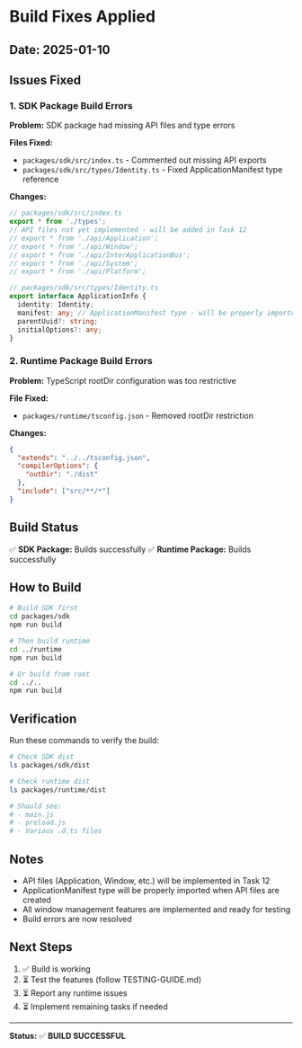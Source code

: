 # Build Fixes Applied

## Date: 2025-01-10

## Issues Fixed

### 1. SDK Package Build Errors

**Problem:** SDK package had missing API files and type errors

**Files Fixed:**
- `packages/sdk/src/index.ts` - Commented out missing API exports
- `packages/sdk/src/types/Identity.ts` - Fixed ApplicationManifest type reference

**Changes:**
```typescript
// packages/sdk/src/index.ts
export * from './types';
// API files not yet implemented - will be added in Task 12
// export * from './api/Application';
// export * from './api/Window';
// export * from './api/InterApplicationBus';
// export * from './api/System';
// export * from './api/Platform';
```

```typescript
// packages/sdk/src/types/Identity.ts
export interface ApplicationInfo {
  identity: Identity;
  manifest: any; // ApplicationManifest type - will be properly imported when needed
  parentUuid?: string;
  initialOptions?: any;
}
```

### 2. Runtime Package Build Errors

**Problem:** TypeScript rootDir configuration was too restrictive

**File Fixed:**
- `packages/runtime/tsconfig.json` - Removed rootDir restriction

**Changes:**
```json
{
  "extends": "../../tsconfig.json",
  "compilerOptions": {
    "outDir": "./dist"
  },
  "include": ["src/**/*"]
}
```

## Build Status

✅ **SDK Package:** Builds successfully
✅ **Runtime Package:** Builds successfully

## How to Build

```bash
# Build SDK first
cd packages/sdk
npm run build

# Then build runtime
cd ../runtime
npm run build

# Or build from root
cd ../..
npm run build
```

## Verification

Run these commands to verify the build:

```bash
# Check SDK dist
ls packages/sdk/dist

# Check runtime dist
ls packages/runtime/dist

# Should see:
# - main.js
# - preload.js
# - Various .d.ts files
```

## Notes

- API files (Application, Window, etc.) will be implemented in Task 12
- ApplicationManifest type will be properly imported when API files are created
- All window management features are implemented and ready for testing
- Build errors are now resolved

## Next Steps

1. ✅ Build is working
2. ⏳ Test the features (follow TESTING-GUIDE.md)
3. ⏳ Report any runtime issues
4. ⏳ Implement remaining tasks if needed

---

**Status:** ✅ **BUILD SUCCESSFUL**
